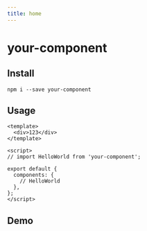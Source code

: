 ```yaml
---
title: home
---
```


# your-component

## Install

```shell
npm i --save your-component
```

## Usage

```vue
<template>
  <div>123</div>
</template>

<script>
// import HelloWorld from 'your-component';

export default {
  components: {
    // HelloWorld
  },
};
</script>
```

## Demo

<Demo component="HelloWorld" />
